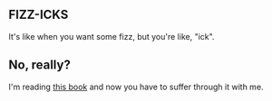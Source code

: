## FIZZ-ICKS
It's like when you want some fizz, but you're like, "ick".

## No, really?
I'm reading [this book](https://www.amazon.com.au/Game-Physics-Engine-Development-Commercial-Grade/dp/0123819768/ref=sr_1_1?sr=8-1) and now you have to suffer through it with me.